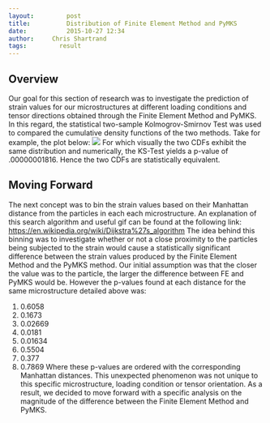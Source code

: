 ```yaml
---
layout:     	post
title:      	Distribution of Finite Element Method and PyMKS
date:       	2015-10-27 12:34
author:     Chris Shartrand
tags:         result
---
```

<!-- Start Writing Below in Markdown -->
## Overview ##
Our goal for this section of research was to investigate the prediction of strain values for our microstructures at different loading conditions and tensor directions obtained through the Finite Element Method and PyMKS. In this regard, the statistical two-sample Kolmogrov-Smirnov Test was used to compared the cumulative density functions of the two methods. Take for example, the plot below:
![](/MIC-AL7075-PARTICLES/img/Presentation_Images/Micro1-Tensor11.jpeg)
For which visually the two CDFs exhibit the same distribution and numerically, the KS-Test yields a p-value of .00000001816. Hence the two CDFs are statistically equivalent.

## Moving Forward ##
The next concept was to bin the strain values based on their Manhattan distance from the particles in each each microstructure. An explanation of this search algorithm and useful gif can be found at the following link: https://en.wikipedia.org/wiki/Dijkstra%27s_algorithm
The idea behind this binning was to investigate whether or not a close proximity to the particles being subjected to the strain would cause a statistically significant difference between the strain values produced by the Finite Element Method and the PyMKS method. Our initial assumption was that the closer the value was to the particle, the larger the difference between FE and PyMKS would be. However the p-values found at each distance for the same microstructure detailed above was:

 1. 0.6058
 2. 0.1673
 3. 0.02669
 4. 0.0181
 5. 0.01634
 6. 0.5504
 7. 0.377
 8. 0.7869
Where these p-values are ordered  with the corresponding Manhattan distances. This unexpected phenomenon was not unique to this specific microstructure, loading condition or tensor orientation. As a result, we decided to move forward with a specific analysis on the magnitude of the difference between the Finite Element Method and PyMKS.